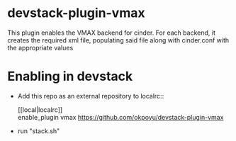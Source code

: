 # devstack-plugin-vmax
This plugin enables the VMAX backend for cinder. For each backend, it creates the required xml file, populating said file along with cinder.conf with the appropriate values

# Enabling in devstack
* Add this repo as an external repository to localrc::

     [[local|localrc]]</br>
     enable_plugin vmax https://github.com/okpoyu/devstack-plugin-vmax

* run "stack.sh"

